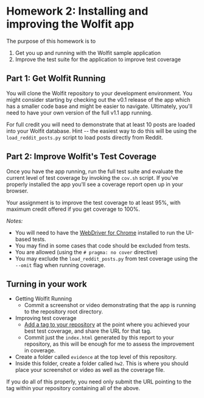 # Homework 2: Installing and improving the Wolfit app

The purpose of this homework is to

1. Get you up and running with the Wolfit sample application
2. Improve the test suite for the application to improve test coverage

## Part 1: Get Wolfit Running

You will clone the Wolfit repository to your development environment. You might consider starting by checking out the v0.1 release of the app which has a smaller code base and might be easier to navigate. Ultimately, you'll need to have your own version of the full v1.1 app running.

For full credit you will need to demonstrate that at least 10 posts are loaded into your Wolfit database. Hint -- the easiest way to do this will be using the ```load_reddit_posts.py``` script to load posts directly from Reddit.

## Part 2: Improve Wolfit's Test Coverage

Once you have the app running, run the full test suite and evaluate the current level of test coverage by invoking the ```cov.sh``` script. If you've properly installed the app you'll see a coverage report open up in your browser.

Your assignment is to improve the test coverage to at least 95%, with maximum credit offered if you get coverage to 100%.

_Notes:_

* You will need to have the [WebDriver for Chrome](https://sites.google.com/a/chromium.org/chromedriver/downloads) installed to run the UI-based tests.
* You may find in some cases that code should be excluded from tests. 
* You are allowed (using the ```# pragma: no cover``` directive)
* You may exclude the ```load_reddit_posts.py``` from test coverage using the ```--omit``` flag when running coverage.

## Turning in your work

* Getting Wolfit Running
    * Commit a screenshot or video demonstrating that the app is running to the repository root directory.
* Improving test coverage
    * [Add a tag to your repository](https://git-scm.com/book/en/v2/Git-Basics-Tagging) at the point where you achieved your best test coverage, and share the URL for that tag.
    * Commit just the ```index.html``` generated by this report to your repository, as this will be enough for me to assess the improvement in coverage.
* Create a folder called ```evidence``` at the top level of this repository.
* Inside this folder, create a folder called ```hw2```. This is where you should place your screenshot or video as well as the coverage file.

If you do all of this properly, you need only submit the URL pointing to the tag within your repository containing all of the above.
